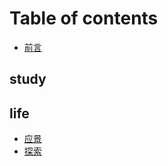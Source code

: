 # Table of contents

* [前言](README.md)

## study

## life

* [应景](life/ying-jing.md)
* [探索](life/tan-suo.md)


